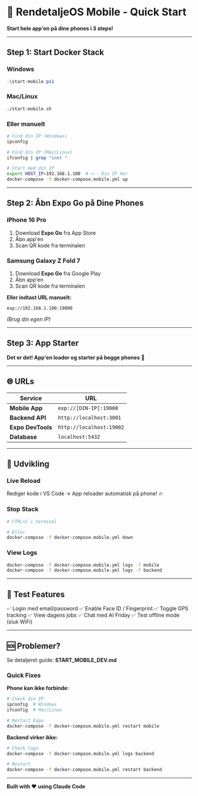 # 🚀 RendetaljeOS Mobile - Quick Start

**Start hele app'en på dine phones i 3 steps!**

---

## Step 1: Start Docker Stack

### Windows

```powershell
.\start-mobile.ps1
```

### Mac/Linux

```bash
./start-mobile.sh
```

### Eller manuelt

```bash
# Find din IP (Windows)
ipconfig

# Find din IP (Mac/Linux)
ifconfig | grep "inet "

# Start med din IP
export HOST_IP=192.168.1.100  # <-- Din IP her
docker-compose -f docker-compose.mobile.yml up
```

---

## Step 2: Åbn Expo Go på Dine Phones

### iPhone 16 Pro

1. Download **Expo Go** fra App Store
2. Åbn app'en
3. Scan QR kode fra terminalen

### Samsung Galaxy Z Fold 7

1. Download **Expo Go** fra Google Play
2. Åbn app'en
3. Scan QR kode fra terminalen

**Eller indtast URL manuelt:**
```
exp://192.168.1.100:19000
```
_(Brug din egen IP)_

---

## Step 3: App Starter

**Det er det! App'en loader og starter på begge phones** 🎉

---

## 🌐 URLs

| Service | URL |
|---------|-----|
| **Mobile App** | `exp://[DIN-IP]:19000` |
| **Backend API** | `http://localhost:3001` |
| **Expo DevTools** | `http://localhost:19002` |
| **Database** | `localhost:5432` |

---

## 🔧 Udvikling

### Live Reload

Rediger kode i VS Code → App reloader automatisk på phone! 🔥

### Stop Stack

```bash
# CTRL+C i terminal

# Eller
docker-compose -f docker-compose.mobile.yml down
```

### View Logs

```bash
docker-compose -f docker-compose.mobile.yml logs -f mobile
docker-compose -f docker-compose.mobile.yml logs -f backend
```

---

## 📱 Test Features

✅ Login med email/password
✅ Enable Face ID / Fingerprint
✅ Toggle GPS tracking
✅ View dagens jobs
✅ Chat med AI Friday
✅ Test offline mode (sluk WiFi)

---

## 🆘 Problemer?

Se detaljeret guide: **START_MOBILE_DEV.md**

### Quick Fixes

**Phone kan ikke forbinde:**
```bash
# Check din IP
ipconfig  # Windows
ifconfig  # Mac/Linux

# Restart Expo
docker-compose -f docker-compose.mobile.yml restart mobile
```

**Backend virker ikke:**
```bash
# Check logs
docker-compose -f docker-compose.mobile.yml logs backend

# Restart
docker-compose -f docker-compose.mobile.yml restart backend
```

---

**Built with ❤️ using Claude Code**
